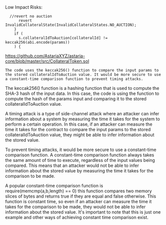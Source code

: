 Low Impact Risks:
```
  //revert no auction
      revert InvalidCollateralState(InvalidCollateralStates.NO_AUCTION);
    }
    if (
      s.collateralIdToAuction[collateralId] != keccak256(abi.encode(params))
    ) {
```
https://github.com/AstariaXYZ/astaria-core/blob/master/src/CollateralToken.sol

    The code uses the keccak256() function to compare the input params to the stored collateralIdToAuction value. It would be more secure to use a constant-time comparison function to prevent timing attacks.

The keccak256() function is a hashing function that is used to compute the SHA-3 hash of the input data. In this case, the code is using the function to compute the hash of the params input and comparing it to the stored collateralIdToAuction value.

A timing attack is a type of side-channel attack where an attacker can infer information about a system by measuring the time it takes for the system to perform a certain operation. In this case, if an attacker can measure the time it takes for the contract to compare the input params to the stored collateralIdToAuction value, they might be able to infer information about the stored value.

To prevent timing attacks, it would be more secure to use a constant-time comparison function. A constant-time comparison function always takes the same amount of time to execute, regardless of the input values being compared. This means that an attacker would not be able to infer information about the stored value by measuring the time it takes for the comparison to be made.

A popular constant-time comparison function is require(memcmp(a,b,length) == 0) this function compares two memory slices of bytes and returns true if they are equal and false otherwise. This function is constant time, so even if an attacker can measure the time it takes for the comparison to be made, they would not be able to infer information about the stored value.
It's important to note that this is just one example and other ways of achieving constant time comparison exist.